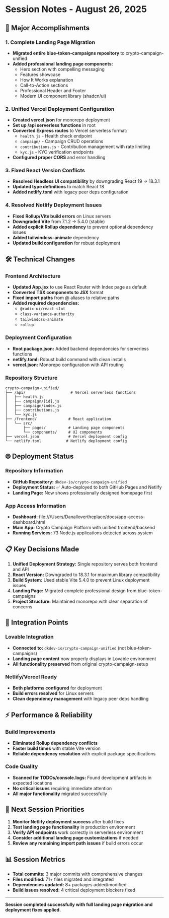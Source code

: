 # Session Notes - August 26, 2025

## 🚀 Major Accomplishments

### 1. Complete Landing Page Migration
- **Migrated entire blue-token-campaigns repository** to crypto-campaign-unified
- **Added professional landing page components:**
  - Hero section with compelling messaging
  - Features showcase
  - How It Works explanation
  - Call-to-Action sections
  - Professional Header and Footer
  - Modern UI component library (shadcn/ui)

### 2. Unified Vercel Deployment Configuration
- **Created vercel.json** for monorepo deployment
- **Set up /api serverless functions** in root
- **Converted Express routes** to Vercel serverless format:
  - `health.js` - Health check endpoint
  - `campaign/` - Campaign CRUD operations
  - `contributions.js` - Contribution management with rate limiting
  - `kyc.js` - KYC verification endpoints
- **Configured proper CORS** and error handling

### 3. Fixed React Version Conflicts
- **Resolved Headless UI compatibility** by downgrading React 19 → 18.3.1
- **Updated type definitions** to match React 18
- **Added netlify.toml** with legacy peer deps configuration

### 4. Resolved Netlify Deployment Issues
- **Fixed Rollup/Vite build errors** on Linux servers
- **Downgraded Vite** from 7.1.2 → 5.4.0 (stable)
- **Added explicit Rollup dependency** to prevent optional dependency issues
- **Added tailwindcss-animate** dependency
- **Updated build configuration** for robust deployment

## 🛠️ Technical Changes

### Frontend Architecture
- **Updated App.jsx** to use React Router with Index page as default
- **Converted TSX components to JSX** format
- **Fixed import paths** from @ aliases to relative paths
- **Added required dependencies:**
  - `@radix-ui/react-slot`
  - `class-variance-authority`
  - `tailwindcss-animate`
  - `rollup`

### Deployment Configuration
- **Root package.json:** Added backend dependencies for serverless functions
- **netlify.toml:** Robust build command with clean installs
- **vercel.json:** Monorepo configuration with API routing

### Repository Structure
```
crypto-campaign-unified/
├── /api/                    # Vercel serverless functions
│   ├── health.js
│   ├── campaign/[id].js
│   ├── campaign/index.js
│   ├── contributions.js
│   └── kyc.js
├── /frontend/              # React application
│   └── src/
│       ├── pages/          # Landing page components
│       └── components/     # UI components
├── vercel.json             # Vercel deployment config
└── netlify.toml           # Netlify deployment config
```

## 🌐 Deployment Status

### Repository Information
- **GitHub Repository:** `dkdev-io/crypto-campaign-unified`
- **Deployment Status:** ✅ Auto-deployed to both GitHub Pages and Netlify
- **Landing Page:** Now shows professionally designed homepage first

### App Access Information
- **Dashboard:** file:///Users/Danallovertheplace/docs/app-access-dashboard.html
- **Main App:** Crypto Campaign Platform with unified frontend/backend
- **Running Services:** 73 Node.js applications detected across system

## 📋 Key Decisions Made

1. **Unified Deployment Strategy:** Single repository serves both frontend and API
2. **React Version:** Downgraded to 18.3.1 for maximum library compatibility  
3. **Build System:** Used stable Vite 5.4.0 to prevent Linux deployment issues
4. **Landing Page:** Migrated complete professional design from blue-token-campaigns
5. **Project Structure:** Maintained monorepo with clear separation of concerns

## 🔄 Integration Points

### Lovable Integration
- **Connected to:** `dkdev-io/crypto-campaign-unified` (not blue-token-campaigns)
- **Landing page content** now properly displays in Lovable environment
- **All functionality preserved** from original crypto-campaign-setup

### Netlify/Vercel Ready
- **Both platforms configured** for deployment
- **Build errors resolved** for Linux servers
- **Clean dependency management** with legacy peer deps handling

## ⚡ Performance & Reliability

### Build Improvements
- **Eliminated Rollup dependency conflicts**
- **Faster build times** with stable Vite version
- **Reliable dependency resolution** with explicit package specifications

### Code Quality
- **Scanned for TODOs/console.logs:** Found development artifacts in expected locations
- **No critical issues** requiring immediate attention
- **All major functionality** migrated successfully

## 🎯 Next Session Priorities

1. **Monitor Netlify deployment success** after build fixes
2. **Test landing page functionality** in production environment  
3. **Verify API endpoints** work correctly in serverless environment
4. **Consider additional landing page customizations** if needed
5. **Review any remaining import path issues** if build errors occur

## 📊 Session Metrics
- **Total commits:** 3 major commits with comprehensive changes
- **Files modified:** 71+ files migrated and integrated
- **Dependencies updated:** 8+ packages added/modified
- **Build issues resolved:** 4 critical deployment blockers fixed

---

**Session completed successfully with full landing page migration and deployment fixes applied.**
